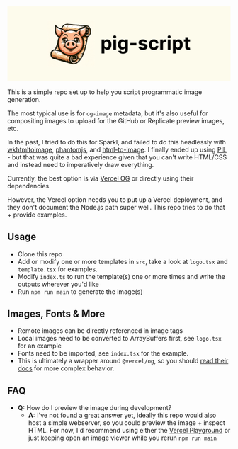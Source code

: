 ![logo-image.png](logo-image.png)

This is a simple repo set up to help you script programmatic image generation.

The most typical use is for `og-image` metadata, but it's also useful for compositing images to upload for the GitHub or Replicate preview images, etc.

In the past, I tried to do this for Sparkl, and failed to do this headlessly with [wkhtmltoimage](https://wkhtmltopdf.org/), [phantomjs](https://phantomjs.org/), and [html-to-image](https://www.npmjs.com/package/html-to-image). I finally ended up using [PIL](https://pypi.org/project/pillow/) - but that was quite a bad experience given that you can't write HTML/CSS and instead need to imperatively draw everything.

Currently, the best option is via [Vercel OG](https://vercel.com/docs/functions/og-image-generation) or directly using their dependencies.

However, the Vercel option needs you to put up a Vercel deployment, and they don't document the Node.js path super well. This repo tries to do that + provide examples.

## Usage

- Clone this repo
- Add or modify one or more templates in `src`, take a look at `logo.tsx` and `template.tsx` for examples.
- Modify `index.ts` to run the template(s) one or more times and write the outputs wherever you'd like
- Run `npm run main` to generate the image(s)

## Images, Fonts & More

- Remote images can be directly referenced in image tags
- Local images need to be converted to ArrayBuffers first, see `logo.tsx` for an example
- Fonts need to be imported, see `index.tsx` for the example.
- This is ultimately a wrapper around `@vercel/og`, so you should [read their docs](https://vercel.com/docs/functions/og-image-generation/og-image-examples) for more complex behavior.

## FAQ

- **Q:** How do I preview the image during development?
  - **A:** I've not found a great answer yet, ideally this repo would also host a simple webserver, so you could preview the image + inspect HTML. For now, I'd recommend using either the [Vercel Playground](https://og-playground.vercel.app/) or just keeping open an image viewer while you rerun `npm run main`
